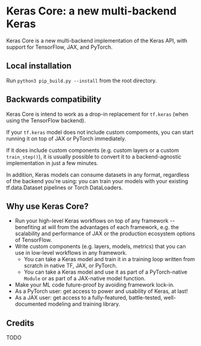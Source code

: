 # Keras Core: a new multi-backend Keras

Keras Core is a new multi-backend implementation of the Keras API, with support for TensorFlow, JAX, and PyTorch.

## Local installation

Run `python3 pip_build.py --install` from the root directory.

## Backwards compatibility

Keras Core is intend to work as a drop-in replacement for `tf.keras` (when using the TensorFlow backend).

If your `tf.keras` model does not include custom compoments, you can start running it on top of JAX or PyTorch immediately.

If it does include custom components (e.g. custom layers or a custom `train_step()`), it is usually possible to convert it
to a backend-agnostic implementation in just a few minutes.

In addition, Keras models can consume datasets in any format, regardless of the backend you're using:
you can train your models with your existing tf.data.Dataset pipelines or Torch DataLoaders.

## Why use Keras Core?

- Run your high-level Keras workflows on top of any framework -- benefiting at will from the advantages of each framework,
e.g. the scalability and performance of JAX or the production ecosystem options of TensorFlow.
- Write custom components (e.g. layers, models, metrics) that you can use in low-level workflows in any framework.
    - You can take a Keras model and train it in a training loop written from scratch in native TF, JAX, or PyTorch.
    - You can take a Keras model and use it as part of a PyTorch-native `Module` or as part of a JAX-native model function.
- Make your ML code future-proof by avoiding framework lock-in.
- As a PyTorch user: get access to power and usability of Keras, at last!
- As a JAX user: get access to a fully-featured, battle-tested, well-documented modeling and training library.

## Credits

TODO
